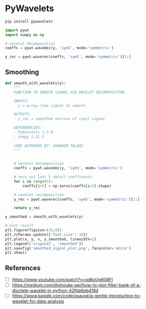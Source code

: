 # PyWavelets

```bash
pip install pywavelets
```

```python
import pywt
import numpy as np
```

```python
# wavelet decomposition
coeffs = pywt.wavedec(y, 'sym5', mode='symmetric')

y_rec = pywt.waverec(coeffs, 'sym5', mode='symmetric')[1:]
```

## Smoothing

```python
def smooth_with_wavelets(y):
    """
    FUNCTION TO SMOOTH SIGNAL VIA WAVELET DECOMPOSITION

    INPUTS:
    - y = array-like signal to smooth

    OUTPUTS:
    - y_rec = smoothed version of input signal

    DEPENDENCIES:
    - PyWavelets 1.3.0
    - numpy 1.21.5
    
    CODE AUTHORED BY: SHAWHIN TALEBI
    """
  

    # wavelet decomposition
    coeffs = pywt.wavedec(y, 'sym5', mode='symmetric')

    # zero out last 5 detail coefficents
    for i in range(5):
        coeffs[i+5] = np.zeros(coeffs[i+5].shape)

    # wavelet recomposition
    y_rec = pywt.waverec(coeffs, 'sym5', mode='symmetric')[1:]

    return y_rec
```

```python
y_smoothed = smooth_with_wavelets(y)
```

```python
# plot result
plt.figure(figsize=(24,8))
plt.rcParams.update({'font.size': 16})
plt.plot(x, y, x, y_smoothed, linewidth=2)
plt.legend(['original', 'smoothed'])
plt.savefig('smoothed_signal_plot.png', facecolor='white')
plt.show()
```

## References

- [ ] https://www.youtube.com/watch?v=gd6oUg608FI
- [ ] https://medium.com/@shouke.wei/how-to-plot-filter-bank-of-a-disctete-wavelet-in-python-42fbb6eb418d
- [ ] https://www.kaggle.com/code/asauve/a-gentle-introduction-to-wavelet-for-data-analysis
